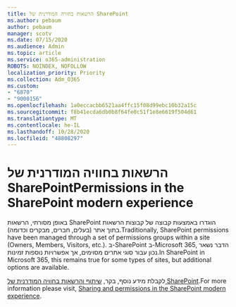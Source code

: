 ```yaml
---
title: הרשאות בחוויה המודרנית של SharePoint
ms.author: pebaum
author: pebaum
manager: scotv
ms.date: 07/15/2020
ms.audience: Admin
ms.topic: article
ms.service: o365-administration
ROBOTS: NOINDEX, NOFOLLOW
localization_priority: Priority
ms.collection: Adm_O365
ms.custom:
- "6870"
- "9000156"
ms.openlocfilehash: 1a0eccacbb6521aa4ffc15f08d99ebc10b32a15c
ms.sourcegitcommit: f8b41ecda6db0b8f64fe0c51f1e8e6619f504d61
ms.translationtype: MT
ms.contentlocale: he-IL
ms.lasthandoff: 10/28/2020
ms.locfileid: "48808297"
---
```

# <a name="permissions-in-the-sharepoint-modern-experience"></a><span data-ttu-id="c8936-102">הרשאות בחוויה המודרנית של SharePoint</span><span class="sxs-lookup"><span data-stu-id="c8936-102">Permissions in the SharePoint modern experience</span></span>

<span data-ttu-id="c8936-103">באופן מסורתי, הרשאות SharePoint הוגדרו באמצעות קבוצה של קבוצות הרשאות בתוך אתר (בעלים, חברים, מבקרים וכדומה).</span><span class="sxs-lookup"><span data-stu-id="c8936-103">Traditionally, SharePoint permissions have been managed through a set of permissions groups within a site (Owners, Members, Visitors, etc.).</span></span> <span data-ttu-id="c8936-104">ב-SharePoint ב-Microsoft 365, הדבר נשאר נכון עבור סוגי אתרים מסוימים, אך אפשרויות נוספות זמינות.</span><span class="sxs-lookup"><span data-stu-id="c8936-104">In SharePoint in Microsoft 365, this remains true for some types of sites, but additional options are available.</span></span>  

<span data-ttu-id="c8936-105">לקבלת מידע נוסף, בקר, [שיתוף והרשאות בחוויה המודרנית של SharePoint](https://docs.microsoft.com/sharepoint/modern-experience-sharing-permissions).</span><span class="sxs-lookup"><span data-stu-id="c8936-105">For more information please visit, [Sharing and permissions in the SharePoint modern experience](https://docs.microsoft.com/sharepoint/modern-experience-sharing-permissions).</span></span>
